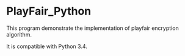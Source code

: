 # PlayFair_Python

This program demonstrate the implementation of playfair encryption algorithm.

It is compatible with Python 3.4.
